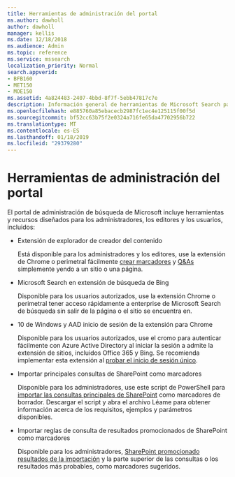 ```yaml
---
title: Herramientas de administración del portal
ms.author: dawholl
author: dawholl
manager: kellis
ms.date: 12/18/2018
ms.audience: Admin
ms.topic: reference
ms.service: mssearch
localization_priority: Normal
search.appverid:
- BFB160
- MET150
- MOE150
ms.assetid: 4a824483-2407-4bbd-8f7f-5ebb47817c7e
description: Información general de herramientas de Microsoft Search para crear e importar resultados, iniciar sesión automáticamente y de búsqueda desde cualquier lugar
ms.openlocfilehash: e885760a85ebacecb2987fc1ec4e125115f00f5d
ms.sourcegitcommit: bf52cc63b75f2e0324a716fe65da47702956b722
ms.translationtype: MT
ms.contentlocale: es-ES
ms.lasthandoff: 01/18/2019
ms.locfileid: "29379280"
---
```

# <a name="admin-portal-tools"></a>Herramientas de administración del portal

El portal de administración de búsqueda de Microsoft incluye herramientas y recursos diseñados para los administradores, los editores y los usuarios, incluidos:
  
- Extensión de explorador de creador del contenido
    
    Está disponible para los administradores y los editores, use la extensión de Chrome o perimetral fácilmente [crear marcadores](create-bookmarks.md) y [Q&As](create-qas.md) simplemente yendo a un sitio o una página. 
    
- Microsoft Search en extensión de búsqueda de Bing
    
    Disponible para los usuarios autorizados, use la extensión Chrome o perimetral tener acceso rápidamente a enterprise de Microsoft Search de búsqueda sin salir de la página o el sitio se encuentra en.
    
- 10 de Windows y AAD inicio de sesión de la extensión para Chrome
    
    Disponible para los usuarios autorizados, use el cromo para autenticar fácilmente con Azure Active Directory al iniciar la sesión a admite la extensión de sitios, incluidos Office 365 y Bing. Se recomienda implementar esta extensión al [probar el inicio de sesión único](test-single-sign-on.md).
    
- Importar principales consultas de SharePoint como marcadores
    
    Disponible para los administradores, use este script de PowerShell para [importar las consultas principales de SharePoint](import-sharepoint-promoted-results-and-top-queries.md) como marcadores de borrador. Descargar el script y abra el archivo Léame para obtener información acerca de los requisitos, ejemplos y parámetros disponibles. 
    
- Importar reglas de consulta de resultados promocionados de SharePoint como marcadores
    
    Disponible para los administradores, [SharePoint promocionado resultados de la importación](import-sharepoint-promoted-results-and-top-queries.md) y la parte superior de las consultas o los resultados más probables, como marcadores sugeridos. 

  

